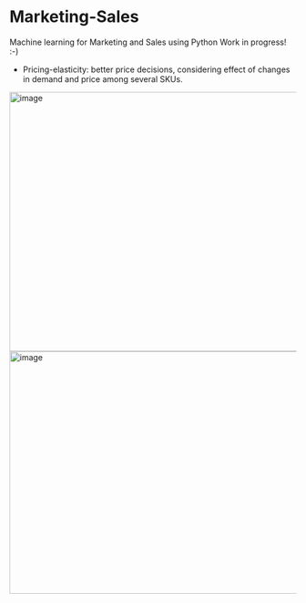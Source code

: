 # Marketing-Sales
Machine learning for Marketing and Sales using Python
Work in progress! :-)

- Pricing-elasticity: better price decisions, considering effect of changes in demand and price among several SKUs.

<img width="1067" height="455" alt="image" src="https://github.com/user-attachments/assets/1f4b01ac-ec8d-433a-91f6-a10bab685024" />

<img width="1052" height="425" alt="image" src="https://github.com/user-attachments/assets/cedc1292-d842-40bd-a0e2-10166302f2ff" />
